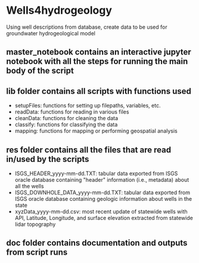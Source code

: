 # Wells4hydrogeology
Using well descriptions from database, create data to be used for groundwater hydrogeological model

## master_notebook contains an interactive jupyter notebook with all the steps for running the main body of the script

## lib folder contains all scripts with functions used
- setupFiles: functions for setting up filepaths, variables, etc.
- readData: functions for reading in various files
- cleanData: functions for cleaning the data
- classify: functions for classifying the data
- mapping: functions for mapping or performing geospatial analysis

## res folder contains all the files that are read in/used by the scripts
- ISGS_HEADER_yyyy-mm-dd.TXT: tabular data exported from ISGS oracle database containing "header" information (i.e., metadata) about all the wells
- ISGS_DOWNHOLE_DATA_yyyy-mm-dd.TXT: tabular data exported from ISGS oracle database containing geologic information about wells in the state
- xyzData_yyyy-mm-dd.csv: most recent update of statewide wells with API, Latitude, Longitude, and surface elevation extracted from statewide lidar topography

## doc folder contains documentation and outputs from script runs
